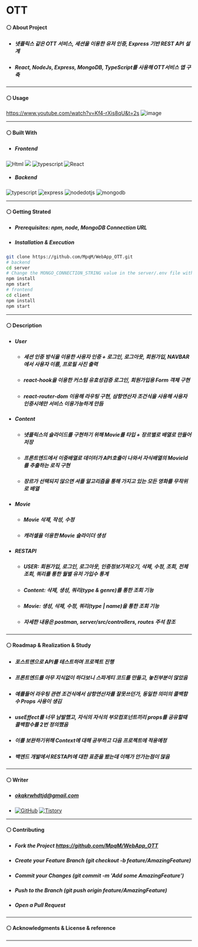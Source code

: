 # OTT
#### ⚪ About Project
* ##### 넷플릭스 같은 OTT 서비스, 세션을 이용한 유저 인증, Express 기반 REST API 설계
* ##### React, NodeJs, Express, MongoDB, TypeScript를 사용해 OTT서비스 앱 구축
* * *
#### ⚪ Usage
https://www.youtube.com/watch?v=Kf4-rXis8qU&t=2s
![image](https://user-images.githubusercontent.com/79093184/259308302-5737a3ca-0587-4648-916a-88bf5ccc356d.png)
* * *
#### ⚪ Built With
* ##### Frontend
<img alt="Html" src ="https://img.shields.io/badge/HTML5-E34F26.svg?&style=for-the-badge&logo=HTML5&logoColor=white"/> <img src="https://img.shields.io/badge/CSS-1572B6?style=for-the-badge&logo=CSS3&logoColor=white"> <img alt="typescript" src ="https://img.shields.io/badge/typescript-3178C6.svg?&style=for-the-badge&logo=typescript&logoColor=white"/> <img alt="React" src ="https://img.shields.io/badge/react-61DAFB.svg?&style=for-the-badge&logo=React&logoColor=white"/>
* ##### Backend
<img alt="typescript" src ="https://img.shields.io/badge/typescript-3178C6.svg?&style=for-the-badge&logo=typescript&logoColor=white"/> <img alt="express" src ="https://img.shields.io/badge/express-339933.svg?&style=for-the-badge&logo=express&logoColor=white"/> <img alt="nodedotjs" src ="https://img.shields.io/badge/nodejs-339933.svg?&style=for-the-badge&logo=nodedotjs&logoColor=white"/> <img alt="mongodb" src ="https://img.shields.io/badge/mongodb-339933.svg?&style=for-the-badge&logo=mongodb&logoColor=white"/>
* * *
#### ⚪ Getting Strated
* ##### Prerequisites: npm, node, MongoDB Connection URL
* ##### Installation & Execution
```bash
git clone https://github.com/MpqM/WebApp_OTT.git
# backend
cd server
# Change the MONGO_CONNECTION_STRING value in the server/.env file with yours
npm install
npm start
# frontend
cd client
npm install
npm start
```
* * *
#### ⚪ Description 
* ##### User
    * ##### 세션 인증 방식을 이용한 사용자 인증 + 로그인, 로그아웃, 회원가입, NAVBAR에서 사용자 이름, 프로필 사진 출력
    * ##### react-hook을 이용한 커스텀 유효성검증 로그인, 회원가입용 Form 객체 구현
    * ##### react-router-dom 이용해 라우팅 구현, 삼항연산자 조건식을 사용해 사용자 인증시에만 서비스 이용가능하게 만듬
* ##### Content
   * ##### 넷플릭스의 슬라이드를 구현하기 위해 Movie를 타입 + 장르별로 배열로 만들어 저장
   * ##### 프론트엔드에서 이중배열로 데이터가 API호출이 나와서 자식배열의 MovieId를 추출하는 로직 구현
   * ##### 장르가 선택되지 않으면 셔플 알고리즘을 통해 가지고 있는 모든 영화를 무작위로 배열
* ##### Movie
    * ##### Movie 삭제, 작성, 수정
    * ##### 캐러셀을 이용한 Movie 슬라이더 생성
* ##### RESTAPI
    * ##### USER: 회원가입, 로그인, 로그아웃, 인증정보가져오기, 삭제, 수정, 조회, 전체조회, 쿼리를 통한 월별 유저 가입수 통계
    * ##### Content: 삭제, 생성, 쿼리(type & genre)를 통한 조회 기능
    * ##### Movie: 생성, 삭제, 수정, 쿼리(type | name)을 통한 조회 기능
    * ##### 자세한 내용은 postman, server/src/controllers, routes 주석 참조
* * *
#### ⚪ Roadmap & Realization & Study
* ##### 포스트맨으로 API를 테스트하며 프로젝트 진행
* ##### 프론트엔드를 아무 지식없이 하다보니 스파게티 코드를 만들고, 놓친부분이 많았음
* ##### 예를들어 라우팅 관련 조건식에서 삼항연산자를 잘못쓰던가, 동일한 의미의 콜백함수 Props 사용이 생김
* ##### useEffect를 너무 남발했고, 자식의 자식의 부모컴포넌트끼리 props를 공유할때 콜백함수를 2번 정의했음
* ##### 이를 보완하기위해 Context에 대해 공부하고 다음 프로젝트에 적용예정
* ##### 백엔드 개발에서 RESTAPI에 대한 표준을 봤는데 이해가 안가는점이 많음

* * *
#### ⚪ Writer
* ##### <span>okqkrwhdtjd@gmail.com
* <a href = "https://github.com/MpqM"><img alt="GitHub" src ="https://img.shields.io/badge/GitHub-181717.svg?&style=for-the-badge&logo=GitHub&logoColor=white"/></a> <a href = "https://MpqM.tistory.com/"> <img alt="Tistory" src ="https://img.shields.io/badge/Tistory-white.svg?&style=for-the-badge"/></a>
* * *
#### ⚪ Contributing
* ##### Fork the Project https://github.com/MpqM/WebApp_OTT
* ##### Create your Feature Branch (git checkout -b feature/AmazingFeature)
* ##### Commit your Changes (git commit -m 'Add some AmazingFeature')
* ##### Push to the Branch (git push origin feature/AmazingFeature)
* ##### Open a Pull Request
* * *
#### ⚪ Acknowledgments & License & reference
* * * *
